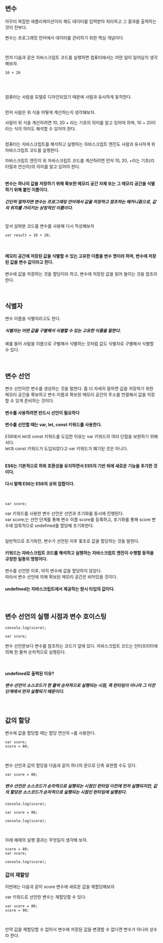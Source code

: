 ## 변수

아무리 복잡한 애플리케이션이라 해도 데이터를 입력받아 처리하고 그 결과를 출력하는 것이 전부다.

변수는 프로그래밍 언어에서 데이터를 관리하기 위한 핵심 개념이다.

<br>

먼저 다음과 같은 자바스크립트 코드를 실행하면 컴퓨터에서는 어떤 일이 일어날지 생각해보자.

```
10 + 20
```

<br><br>

컴퓨터는 사람을 모델로 디자인되었기 때문에 사람과 유사하게 동작한다. <br><br>

먼저 사람은 위 식을 어떻게 계산하는지 생각해보자.

사람이 위 식을 계산하려면 10, 20 + 라는 기호의 의미를 알고 있어야 하며, 10 + 20이라는 식의 의미도 해석할 수 있어야 한다. <br><br>

컴퓨터는 자바스크립트를 해석하고 실행하는 자바스크립트 엔진도 사람과 유사하게 위 자바스크립트 코드를 실행한다. <br>

자바스크립트 엔진이 위 자바스크립트 코드를 계산하려면 먼저 10, 20, +라는 기호(리터럴과 연산자)의 의미를 알고 있어야 한다. <br><br>

#### 변수는 하나의 값을 저장하기 위해 확보한 메모리 공간 자체 또는 그 메모리 공간을 식별하기 위해 붙인 이름이다.
##### 간단히 말하자면 변수는 프로그래밍 언어에서 값을 저장하고 참조하는 메커니즘으로, 값의 위치를 가리키는 상징적인 이름이다.<br><br>

앞서 살펴본 코드를 변수를 사용해 다시 작성해보자
```
var result = 10 + 20;
```

<br>

#### 메모리 공간에 저장된 값을 식별할 수 있는 고유한 이름을 변수 명이라 하며, 변수에 저장된 값을 변수 값이라고 한다.
변수에 값을 저장하는 것을 할당이라 하고, 변수에 저장된 값을 읽어 들이는 것을 참조라 한다.

<br>

## 식별자
변수 이름을 식별자라고도 한다. <br>
##### 식별자는 어떤 값을 구별해서 식별할 수 있는 고유한 이름을 말한다.

예를 들어 사람을 이름으로 구별해서 식별하는 것처럼 값도 식별자로 구별해서 식별할 수 있다.

<br>

## 변수 선언
변수 선언이란 변수를 생성하는 것을 말한다.
좀 더 자세히 말하면 값을 저장하기 위한 메모리 공간을 확보하고 변수 이름과 확보된 메모리 공간의 주소를 연결해서 값을 저장할 수 있게 준비하는 것이다.

#### 변수를 사용하려면 반드시 선언이 필요하다
#### 변수를 선언할 때는 var, let, const 키워드를 사용한다.

ES6에서 let과 const 키워드를 도입한 이유는 var 키워드의 여러 단점을 보완하기 위해서다. <br>
let과 const 키워드가 도입되었다고 var 키워드가 폐기된 것은 아니다. <br><br>
#### ES6는 기본적으로 하위 호환성을 유지하면서 ES5의 기반 위에 새로운 기능을 추가한 것이다.
#### 다시 말해 ES6는 ES6의 상위 집합이다.
<br>

```
var score;
```

var 키워드를 사용한 변수 선언은 선언과 초기화를 동시에 진행된다. <br>
var score;는 선언 단계를 통해 변수 이름 score를 등록하고, 초기화를 통해 score 변수에 암묵적으로 undefined를 할당해 초기화한다. <br><br>

일반적으로 초기화란, 변수가 선언된 이후 쵳초로 값을 할당하는 것을 말한다.


#### 키워드는 자바스크립트 코드를 해석하고 실행하는 자바스크립트 엔진이 수행할 동작을 규정한 일종의 명령어다. <br>

변수를 선언한 이후, 아직 변수에 값을 할당하지 않았다. <br>
따라서 변수 선언에 의해 확보된 메모리 공간은 비어있을 것이다. <br>

#### undefined는 자바스크립트에서 제공하는 원시 타입의 값이다.

<br>

## 변수 선언의 실행 시점과 변수 호이스팅

```
console.log(score);

var score;
```

변수 선언문보다 변수를 참조하는 코드가 앞에 있다.
자바스크립트 코드는 인터프리터에 의해 한 줄씩 순차적으로 실행된다.

<br>

#### undefined로 출력된 이유?
##### 변수 선언이 소스코드가 한 줄씩 순차적으로 실행되는 시점, 즉 런타임이 아니라 그 이전 단계에서 먼저 실행되기 때문이다.

<br>

## 값의 할당
변수에 값을 할당할 때는 할당 연산자 =를 사용한다.

```
var score;
score = 80;
```

<br>

변수 선언과 값의 할당을 다음과 같이 하나의 문으로 단축 표현할 수도 있다.

```
var score = 80;
```

##### 변수 선언은 소스코드가 순차적으로 실행되는 시점인 런타임 이전에 먼저 실행되지만, 값의 할당은 소스코드가 순차적으로 실행되는 시점인 런타임에 실행된다.

```
console.log(score);

var score = 80;

console.log(score);
```

<br>

아래 예제의 실행 결과는 무엇일지 생각해 보자.

```
score = 80;
var score;

console.log(score);
```

### 값의 재할당
이번에는 다음과 같이 score 변수에 새로운 값을 재할당해보자 <br>

var 키워드로 선언한 변수는 재할당할 수 있다.

```
var score = 80;
score = 90;
```

<br>

만약 값을 재할당할 수 없어서 변수에 저장된 값을 변경할 수 없다면 변수가 아니라 상수라 한다.
